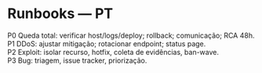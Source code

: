 # Runbooks — PT
P0 Queda total: verificar host/logs/deploy; rollback; comunicação; RCA 48h.  
P1 DDoS: ajustar mitigação; rotacionar endpoint; status page.  
P2 Exploit: isolar recurso, hotfix, coleta de evidências, ban-wave.  
P3 Bug: triagem, issue tracker, priorização.
